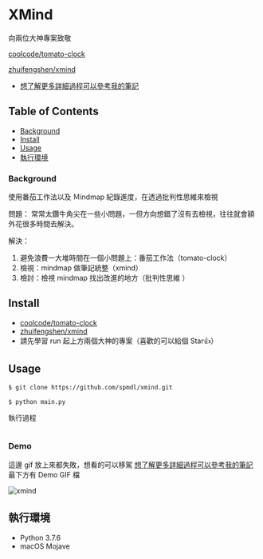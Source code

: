 # XMind

向兩位大神專案致敬

[coolcode/tomato-clock](https://github.com/coolcode/tomato-clock)

[zhuifengshen/xmind](https://github.com/zhuifengshen/xmind)

* [想了解更多詳細過程可以參考我的筆記](https://medium.com/@cbb104002/side-project-tomato-clock-xmind-d5c2ddf14e9b?source=friends_link&sk=107d0970b1a8f8748983d0cd50a2bbc1)

## Table of Contents

- [Background](#background)
- [Install](#install)
- [Usage](#usage)
- [執行環境](#執行環境)

### Background

使用番茄工作法以及 Ｍindmap 紀錄進度，在透過批判性思維來檢視

問題：
常常太鑽牛角尖在一些小問題，一但方向想錯了沒有去檢視，往往就會額外花很多時間去解決。

解決：
1. 避免浪費一大堆時間在一個小問題上：番茄工作法（tomato-clock）
2. 檢視：mindmap 做筆記統整（xmind）
3. 檢討：檢視 mindmap 找出改進的地方（批判性思維 ）

## Install
* [coolcode/tomato-clock](https://github.com/coolcode/tomato-clock)
* [zhuifengshen/xmind](https://github.com/zhuifengshen/xmind)
* 請先學習 run 起上方兩個大神的專案（喜歡的可以給個 Star👍）

## Usage

```bash
$ git clone https://github.com/spmdl/xmind.git
```

```bash
$ python main.py
```

執行過程
```bash

```

### Demo

這邊 gif 放上來都失敗，想看的可以移駕 [想了解更多詳細過程可以參考我的筆記](https://medium.com/@cbb104002/side-project-tomato-clock-xmind-d5c2ddf14e9b?source=friends_link&sk=107d0970b1a8f8748983d0cd50a2bbc1)
最下方有 Demo GIF 檔


![xmind](https://imgur.com/ZMfGDNA.png)

## 執行環境

* Python 3.7.6
* macOS Mojave


